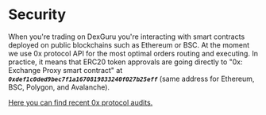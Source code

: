 # Security

When you're trading on DexGuru you're interacting with smart contracts deployed on public blockchains such as Ethereum or BSC. At the moment we use 0x protocol API for the most optimal orders routing and executing. In practice, it means that ERC20 token approvals are going directly to "0x: Exchange Proxy smart contract" at _**`0xdef1c0ded9bec7f1a1670819833240f027b25eff`**_ \(same address for Ethereum, BSC, Polygon, and Avalanche\).

[Here you can find recent 0x protocol audits.](https://protocol.0x.org/en/latest/additional/audits.html)





